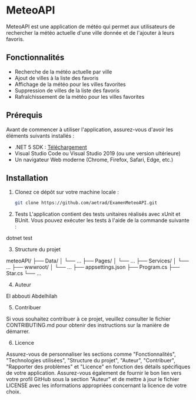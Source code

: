 # MeteoAPI

MeteoAPI est une application de météo qui permet aux utilisateurs de rechercher la météo actuelle d'une ville donnée et de l'ajouter à leurs favoris.

## Fonctionnalités

- Recherche de la météo actuelle par ville
- Ajout de villes à la liste des favoris
- Affichage de la météo pour les villes favorites
- Suppression de villes de la liste des favoris
- Rafraîchissement de la météo pour les villes favorites

## Prérequis

Avant de commencer à utiliser l'application, assurez-vous d'avoir les éléments suivants installés :

- .NET 5 SDK : [Téléchargement](https://dotnet.microsoft.com/download)
- Visual Studio Code ou Visual Studio 2019 (ou une version ultérieure)
- Un navigateur Web moderne (Chrome, Firefox, Safari, Edge, etc.)

## Installation

1. Clonez ce dépôt sur votre machine locale :

   ```bash
   git clone https://github.com/aetrad/ExamenMeteoAPI.git

2. Tests
L'application contient des tests unitaires réalisés avec xUnit et BUnit. Vous pouvez exécuter les tests à l'aide de la commande suivante :

dotnet test

3.  Structure du projet

meteoAPI/
├── Data/
│   └── ...
├── Pages/
│   └── ...
├── Services/
│   └── ...
├── wwwroot/
│   └── ...
├── appsettings.json
├── Program.cs
├── Star.cs
└── ...

4. Auteur 

El abbouti Abdelhilah

5. Contribuer

Si vous souhaitez contribuer à ce projet, veuillez consulter le fichier CONTRIBUTING.md pour obtenir des instructions sur la manière de démarrer.

6. Licence

Assurez-vous de personnaliser les sections comme "Fonctionnalités", "Technologies utilisées", "Structure du projet", "Auteur", "Contribuer", "Rapporter des problèmes" et "Licence" en fonction des détails spécifiques de votre application. Assurez-vous également de fournir le bon lien vers votre profil GitHub sous la section "Auteur" et de mettre à jour le fichier LICENSE avec les informations appropriées concernant la licence de votre choix.
